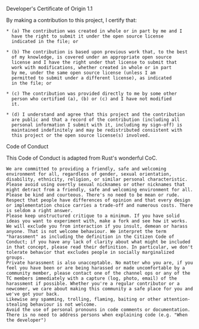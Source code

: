 <a id="developers-certificate-of-origin"></a>
Developer's Certificate of Origin 1.1

By making a contribution to this project, I certify that:

    * (a) The contribution was created in whole or in part by me and I
      have the right to submit it under the open source license
      indicated in the file; or

    * (b) The contribution is based upon previous work that, to the best
      of my knowledge, is covered under an appropriate open source
      license and I have the right under that license to submit that
      work with modifications, whether created in whole or in part
      by me, under the same open source license (unless I am
      permitted to submit under a different license), as indicated
      in the file; or

    * (c) The contribution was provided directly to me by some other
      person who certified (a), (b) or (c) and I have not modified
      it.

    * (d) I understand and agree that this project and the contribution
      are public and that a record of the contribution (including all
      personal information I submit with it, including my sign-off) is
      maintained indefinitely and may be redistributed consistent with
      this project or the open source license(s) involved.



Code of Conduct

This Code of Conduct is adapted from Rust's wonderful CoC.

    We are committed to providing a friendly, safe and welcoming environment for all, regardless of gender, sexual orientation, disability, ethnicity, religion, or similar personal characteristic.
    Please avoid using overtly sexual nicknames or other nicknames that might detract from a friendly, safe and welcoming environment for all.
    Please be kind and courteous. There's no need to be mean or rude.
    Respect that people have differences of opinion and that every design or implementation choice carries a trade-off and numerous costs. There is seldom a right answer.
    Please keep unstructured critique to a minimum. If you have solid ideas you want to experiment with, make a fork and see how it works.
    We will exclude you from interaction if you insult, demean or harass anyone. That is not welcome behaviour. We interpret the term "harassment" as including the definition in the Citizen Code of Conduct; if you have any lack of clarity about what might be included in that concept, please read their definition. In particular, we don't tolerate behavior that excludes people in socially marginalized groups.
    Private harassment is also unacceptable. No matter who you are, if you feel you have been or are being harassed or made uncomfortable by a community member, please contact one of the channel ops or any of the TC members immediately with a capture (log, photo, email) of the harassment if possible. Whether you're a regular contributor or a newcomer, we care about making this community a safe place for you and we've got your back.
    Likewise any spamming, trolling, flaming, baiting or other attention-stealing behaviour is not welcome.
    Avoid the use of personal pronouns in code comments or documentation. There is no need to address persons when explaining code (e.g. "When the developer")

